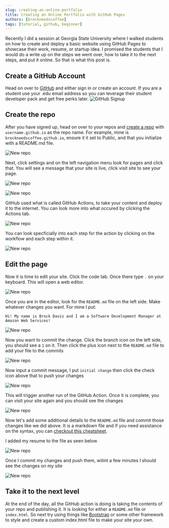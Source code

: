 ```yaml
---
slug: creating-an-online-portfolio
title: Creating an Online Portfolio with GitHub Pages
authors: [brockneedscoffee]
tags: [tutorial, github, beginner]
---
```


Recently I did a session at Georgia State University where I walked students on how to create and deploy a basic website using GitHub Pages to showcase their work, resume, or startup idea. I promised the students that I would do a write up on the steps we went over, how to take it to the next steps, and put it online. So that is what this post is.

## Create a GitHub Account

Head on over to [GitHub](https://github.com) and either sign in or create an account. If you are a student use your .edu email address so you can leverage their student developer pack and get free perks later.
![GitHub Signup](./images/2022/10/github-signup.png)

## Create the repo

After you have signed up, head on over to your repos and [create a repo](https://github.com/new) with `username.github.io` as the repo name. For example, mine is `brockneedscoffee.github.io`, ensure it it set to Public, and that you initialize with a README.md file.

![New repo](./images/2022/10/new-repo.png)

Next, click settings and on the left navigation menu look for pages and click that.  You will see a message that your site is live, click visit site to see your page.

![New repo](./images/2022/10/github-settings.png)

![New repo](./images/2022/10/initial-site.png)

GitHub used what is called GitHub Actions, to take your content and deploy it to the internet.  You can look more into what occured by clicking the Actions tab.

![New repo](./images/2022/10/actions-tab.png)

You can look specficially into each step for the action by clicking on the workflow and each step within it.

![New repo](./images/2022/10/action-details.png)

## Edit the page

Now it is time to edit your site.  Click the code tab.  Once there type `.` on your keyboard.  This will open a web editor.

![New repo](./images/2022/10/code-tab.png)

Once you are in the editor, look for the `README.md` file on the left side.  Make whatever changes you want.  For mine I put:

```text
Hi! My name is Brock Davis and I am a Software Development Manager at Amazon Web Services!
```


![New repo](./images/2022/10/editor.png)

Now you want to commit the change.  Click the branch icon on the left side, you should see a `1` on it.  Then click the plus icon next to the `README.md` file to add your file to the commits

![New repo](./images/2022/10/commit-changes.png)

Now input a commit message, I put `initial change` then click the check icon above that to push your changes

![New repo](./images/2022/10/push-changes.png)

This will trigger another run of the GitHub Action.  Once it is complete, you can visit your site again and you should see the changes

![New repo](./images/2022/10/deployed-changes.png)

Now let's add some additional details to the `README.md` file and commit those changes like we did above.  It is a markdown file and if you need assistance on the syntax, you can [checkout this cheatsheet](https://www.markdownguide.org/cheat-sheet/).  

I added my resume to the file as seen below

![New repo](./images/2022/10/add-details.png)

Once I commit my changes and push them, witint a few minutes I should see the changes on my site

![New repo](./images/2022/10/deployed-changes-2.png)

## Take it to the next level

At the end of the day, all the GitHub action is doing is taking the contents of your repo and publishing it.  It is looking for either a `README.md` file or `index.html`.  So next try using things like [Bootstrap](https://getbootstrap.com/docs/5.2/getting-started/introduction/) or some other framework to style and create a custom index.html file to make your site your own.

